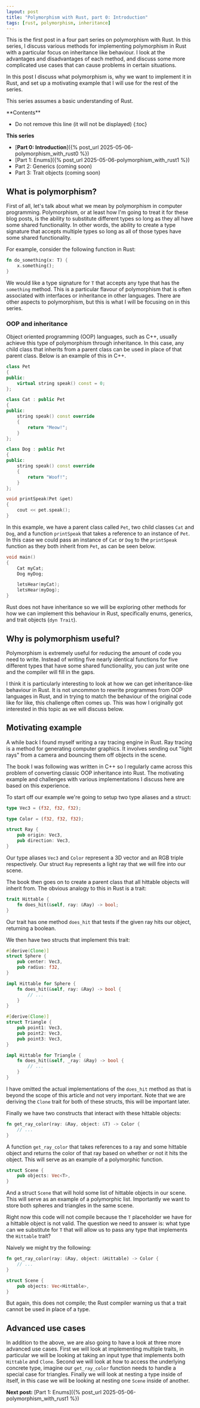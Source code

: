 ```yaml
---
layout: post
title: "Polymorphism with Rust, part 0: Introduction"
tags: [rust, polymorphism, inheritance]
---
```


This is the first post in a four part series on polymorphism with Rust. In this
series, I discuss various methods for implementing polymorphism in Rust with a
particular focus on inheritance like behaviour. I look at the advantages and
disadvantages of each method, and discuss some more complicated use cases that
can cause problems in certain situations.

In this post I discuss what polymorphism is, why we want to implement it in
Rust, and set up a motivating example that I will use for the rest of the
series.

This series assumes a basic understanding of Rust.

<div class="table-of-contents" markdown=1>
**Contents**

* Do not remove this line (it will not be displayed)
{:toc}

**This series**

<!-- TODO: Add post URLs -->
- [**Part 0: Introduction**]({% post_url 2025-05-06-polymorphism_with_rust0 %})
- [Part 1: Enums]({% post_url 2025-05-06-polymorphism_with_rust1 %})
- Part 2: Generics (coming soon)
- Part 3: Trait objects (coming soon)
</div>

## What is polymorphism?

First of all, let's talk about what we mean by polymorphism in computer
programming. Polymorphism, or at least how I'm going to treat it for these blog
posts, is the ability to substitute different types so long as they all have
some shared functionality. In other words, the ability to create a type
signature that accepts multiple types so long as all of those types have some
shared functionality.

For example, consider the following function in Rust:

```rust
fn do_something(x: T) {
    x.something();
}
```

We would like a type signature for `T` that accepts any type that has the
`something` method. This is a particular flavour of polymorphism that is often
associated with interfaces or inheritance in other languages. There are other
aspects to polymorphism, but this is what I will be focusing on in this series.

### OOP and inheritance

Object oriented programming (OOP) languages, such as C++, usually achieve this
type of polymorphism through inheritance. In this case, any child class that
inherits from a parent class can be used in place of that parent class. Below is
an example of this in C++.

```c++
class Pet
{
public:
    virtual string speak() const = 0;
};

class Cat : public Pet
{
public:
    string speak() const override
    {
        return "Meow!";
    }
};

class Dog : public Pet
{
public:
    string speak() const override
    {
        return "Woof!";
    }
};

void printSpeak(Pet &pet)
{
    cout << pet.speak();
}
```

In this example, we have a parent class called `Pet`, two child classes `Cat`
and `Dog`, and a function `printSpeak` that takes a reference to an instance of
`Pet`. In this case we could pass an instance of `Cat` or `Dog` to the
`printSpeak` function as they both inherit from `Pet`, as can be seen below.

```c++
void main()
{
    Cat myCat;
    Dog myDog;

    letsHear(myCat);
    letsHear(myDog);
}
```

Rust does not have inheritance so we will be exploring other methods for how we
can implement this behaviour in Rust, specifically enums, generics, and trait
objects (`dyn Trait`).

## Why is polymorphism useful?

Polymorphism is extremely useful for reducing the amount of code you need to
write. Instead of writing five nearly identical functions for five different
types that have some shared functionality, you can just write one and the
compiler will fill in the gaps.

I think it is particularly interesting to look at how we can get
inheritance-like behaviour in Rust. It is not uncommon to rewrite programmes
from OOP languages in Rust, and in trying to match the behaviour of the original
code like for like, this challenge often comes up. This was how I originally got
interested in this topic as we will discuss below.

## Motivating example

A while back I found myself writing a ray tracing engine in Rust. Ray tracing is
a method for generating computer graphics. It involves sending out "light rays"
from a camera and bouncing them off objects in the scene.

The book I was following was written in C++ so I regularly came across this
problem of converting classic OOP inheritance into Rust. The motivating example
and challenges with various implementations I discuss here are based on this
experience.

To start off our example we're going to setup two type aliases and a struct:

```rust
type Vec3 = (f32, f32, f32);

type Color = (f32, f32, f32);

struct Ray {
    pub origin: Vec3,
    pub direction: Vec3,
}
```

Our type aliases `Vec3` and `Color` represent a 3D vector and an RGB triple
respectively. Our struct `Ray` represents a light ray that we will fire into our
scene.

The book then goes on to create a parent class that all hittable objects will
inherit from. The obvious analogy to this in Rust is a trait:

```rust
trait Hittable {
    fn does_hit(&self, ray: &Ray) -> bool;
}
```

Our trait has one method `does_hit` that tests if the given ray hits our object,
returning a boolean.

We then have two structs that implement this trait:

```rust
#[derive(Clone)]
struct Sphere {
    pub center: Vec3,
    pub radius: f32,
}

impl Hittable for Sphere {
    fn does_hit(&self, ray: &Ray) -> bool {
        // ...
    }
}

#[derive(Clone)]
struct Triangle {
    pub point1: Vec3,
    pub point2: Vec3,
    pub point3: Vec3,
}

impl Hittable for Triangle {
    fn does_hit(&self, _ray: &Ray) -> bool {
        // ...
    }
}
```

I have omitted the actual implementations of the `does_hit` method as that is
beyond the scope of this article and not very important. Note that we are
deriving the `Clone` trait for both of these structs, this will be important
later.

Finally we have two constructs that interact with these hittable objects:

```rust
fn get_ray_color(ray: &Ray, object: &T) -> Color {
    // ...
}
```

A function `get_ray_color` that takes references to a ray and some hittable
object and returns the color of that ray based on whether or not it hits the
object. This will serve as an example of a polymorphic function.

```rust
struct Scene {
    pub objects: Vec<T>,
}
```

And a struct `Scene` that will hold some list of hittable objects in our scene.
This will serve as an example of a polymorphic list. Importantly we want to
store both spheres and triangles in the same scene.

Right now this code will not compile because the `T` placeholder we have for a
hittable object is not valid. The question we need to answer is: what type can
we substitute for `T` that will allow us to pass any type that implements the
`Hittable` trait?

Naively we might try the following:

```rust
fn get_ray_color(ray: &Ray, object: &Hittable) -> Color {
    // ...
}

struct Scene {
    pub objects: Vec<Hittable>,
}
```

But again, this does not compile; the Rust compiler warning us that a trait
cannot be used in place of a type.

## Advanced use cases

In addition to the above, we are also going to have a look at three more
advanced use cases. First we will look at implementing multiple traits, in
particular we will be looking at taking an input type that implements both
`Hittable` and `Clone`. Second we will look at how to access the underlying
concrete type, imagine our `get_ray_color` function needs to handle a special
case for triangles. Finally we will look at nesting a type inside of itself, in
this case we will be looking at nesting one `Scene` inside of another.

**Next post:** [Part 1: Enums]({% post_url 2025-05-06-polymorphism_with_rust1 %})

